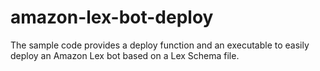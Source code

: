 # amazon-lex-bot-deploy
The sample code provides a deploy function and an executable to easily deploy an Amazon Lex bot based on a Lex Schema file.
